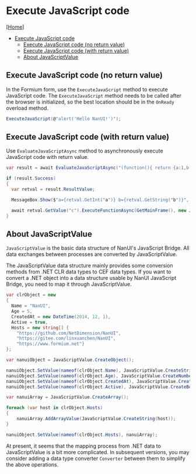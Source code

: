 # Execute JavaScript code

[[Home](README.md)]

- [Execute JavaScript code](#execute-javascript-code)
  - [Execute JavaScript code (no return value)](#execute-javascript-code-no-return-value)
  - [Execute JavaScript code (with return value)](#execute-javascript-code-with-return-value)
  - [About JavaScriptValue](#about-javascriptvalue)

## Execute JavaScript code (no return value)

In the Formium form, use the `ExecuteJavaScript` method to execute JavaScript code. The `ExecuteJavaScript` method needs to be called after the browser is initialized, so the best location should be in the `OnReady` overload method.

```C#
ExecuteJavaScript(@"alert('Hello NanUI!')");
```

## Execute JavaScript code (with return value)

Use `EvaluateJavaScriptAsync` method to asynchronously execute JavaScript code with return value.

```C#
var result = await EvaluateJavaScriptAsync("(function(){ return {a:1,b:\"hello\",c:(s)=>alert(s)}; })()");

if (result.Success)
{
  var retval = result.ResultValue;

  MessageBox.Show($"a={retval.GetInt("a")} b={retval.GetString("b")}", "Value from JavaScript");

  await retval.GetValue("c").ExecuteFunctionAsync(GetMainFrame(), new JavaScriptValue[] {JavaScriptValue.CreateString("Hello from C#") });
}
```

## About JavaScriptValue

`JavaScriptValue` is the basic data structure of NanUI's JavaScript Bridge. All data exchanges between processes are converted by JavaScriptValue.

The JavaScriptValue data structure mainly provides some conversion methods from .NET CLR data types to CEF data types. If you want to convert a .NET object into a data structure usable by NanUI JavaScript Bridge, you need to map it through JavaScriptValue.

```C#
var clrObject = new
{
  Name = "NanUI",
  Age = 5,
  CreatedAt = new DateTime(2014, 12, 1),
  Active = true,
  Hosts = new string[] {
    "https://github.com/NetDimension/NanUI",
    "https://gitee.com/linxuanchen/NanUI",
    "https://www.formium.net"}
};

var nanuiObject = JavaScriptValue.CreateObject();

nanuiObject.SetValue(nameof(clrObject.Name), JavaScriptValue.CreateString(clrObject.Name));
nanuiObject.SetValue(nameof(clrObject.Age), JavaScriptValue.CreateNumber(clrObject.Age));
nanuiObject.SetValue(nameof(clrObject.CreatedAt), JavaScriptValue.CreateDateTime(clrObject.CreatedAt));
nanuiObject.SetValue(nameof(clrObject.Active), JavaScriptValue.CreateBool(clrObject.Active));

var nanuiArray = JavaScriptValue.CreateArray();

foreach (var host in clrObject.Hosts)
{
    nanuiArray.AddArrayValue(JavaScriptValue.CreateString(host));
}

nanuiObject.SetValue(nameof(clrObject.Hosts), nanuiArray);
```

At present, it seems that the mapping process from .NET data to JavaScriptValue is a bit more complicated. In subsequent versions, you may consider adding a data type converter `Converter` between them to simplify the above operations.
